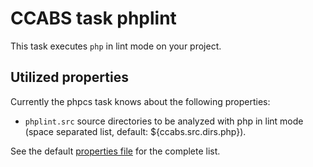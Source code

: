 CCABS task phplint
==================

This task executes `php` in lint mode on your project.

Utilized properties
-------------------

Currently the phpcs task knows about the following properties:
* `phplint.src` source directories to be analyzed with php in lint mode (space separated list, default:
  ${ccabs.src.dirs.php}).

See the default [properties file](default.properties) for the complete list.
